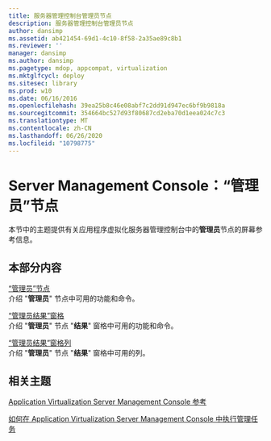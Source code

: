 ```yaml
---
title: 服务器管理控制台管理员节点
description: 服务器管理控制台管理员节点
author: dansimp
ms.assetid: ab421454-69d1-4c10-8f58-2a35ae89c8b1
ms.reviewer: ''
manager: dansimp
ms.author: dansimp
ms.pagetype: mdop, appcompat, virtualization
ms.mktglfcycl: deploy
ms.sitesec: library
ms.prod: w10
ms.date: 06/16/2016
ms.openlocfilehash: 39ea25b8c46e08abf7c2dd91d947ec6bf9b9818a
ms.sourcegitcommit: 354664bc527d93f80687cd2eba70d1eea024c7c3
ms.translationtype: MT
ms.contentlocale: zh-CN
ms.lasthandoff: 06/26/2020
ms.locfileid: "10798775"
---
```

# Server Management Console：“管理员”节点


本节中的主题提供有关应用程序虚拟化服务器管理控制台中的**管理员**节点的屏幕参考信息。

## 本部分内容


<a href="" id="administrators-node"></a>[“管理员”节点](administrators-node.md)  
介绍 "**管理员**" 节点中可用的功能和命令。

<a href="" id="administrators-results-pane"></a>[“管理员结果”窗格](administrators-results-pane.md)  
介绍 "**管理员**" 节点 "**结果**" 窗格中可用的功能和命令。

<a href="" id="administrators-results-pane-columns"></a>[“管理员结果”窗格列](administrators-results-pane-columns.md)  
介绍 "**管理员**" 节点 "**结果**" 窗格中可用的列。

## 相关主题


[Application Virtualization Server Management Console 参考](application-virtualization-server-management-console-reference.md)

[如何在 Application Virtualization Server Management Console 中执行管理任务](how-to-perform-administrative-tasks-in-the-application-virtualization-server-management-console.md)

 

 





